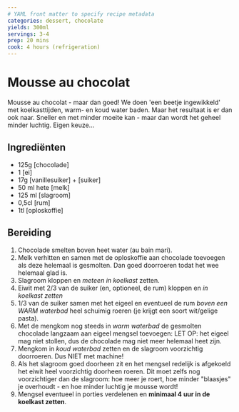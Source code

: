 ```yaml
---
# YAML front matter to specify recipe metadata
categories: dessert, chocolate
yields: 300ml
servings: 3-4
prep: 20 mins
cook: 4 hours (refrigeration)
---
```


# Mousse au chocolat

Mousse au chocolat - maar dan goed! We doen 'een beetje ingewikkeld' met koelkasttijden,  warm- en koud water baden. Maar het resultaat is er dan ook naar. Sneller en met minder moeite kan - maar dan wordt het geheel minder luchtig. Eigen keuze... 

## Ingrediënten

- 125g [chocolade]
- 1 [ei]
- 17g [vanillesuiker] + [suiker]
- 50 ml hete [melk]
- 125 ml [slagroom]
- 0,5cl [rum]
- 1tl [oploskoffie]

## Bereiding

1. Chocolade smelten boven heet water (au bain mari).
2. Melk verhitten en samen met de oploskoffie aan chocolade toevoegen als deze helemaal is gesmolten. Dan goed doorroeren todat het wee helemaal glad is.
3. Slagroom kloppen en *meteen in koelkast* zetten.
4. Eiwit met 2/3 van de suiker (en, optioneel, de rum) kloppen en *in koelkast zetten*
5. 1/3 van de suiker samen met het eigeel en eventueel de rum *boven een WARM waterbad* heel schuimig roeren (je krijgt een soort wit/gelige pasta).
6. Met de mengkom nog steeds in *warm waterbad* de gesmolten chocolade langzaam aan eigeel mengsel toevoegen: LET OP: het eigeel mag niet stollen, dus de chocolade mag niet meer helemaal heet zijn.
7. Mengkom in *koud waterbad* zetten en de slagroom voorzichtig doorroeren. Dus NIET met machine!
8. Als het slagroom goed doorheen zit en het mengsel redelijk is afgekoeld het eiwit heel voorzichtig doorheen roeren. Dit moet zelfs nog voorzichtiger dan de slagroom: hoe meer je roert, hoe minder "blaasjes" je overhoudt - en hoe minder luchtig je mousse wordt!
9. Mengsel eventueel in porties verdelenen en **minimaal 4 uur in de koelkast zetten**.
